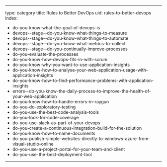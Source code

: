 
---
type: category
title: Rules to Better DevOps
uid: rules-to-better-devops
index:
 - do-you-know-what-the-goal-of-devops-is
 - devops--stage--do-you-know-what-things-to-measure
 - devops--stage--do-you-know-what-things-to-automate
 - devops--stage--do-you-know-what-metrics-to-collect
 - devops--stage--do-you-continually-improve-processes
 - do-you-evaluate-the-processes
 - do-you-know-how-devops-fits-in-with-scrum
 - do-you-know-why-you-want-to-use-application-insights
 - do-you-know-how-to-analyse-your-web-application-usage-with-application-insights
 - do-you-know-how-to-find-performance-problems-with-application-insights
 - errors--do-you-know-the-daily-process-to-improve-the-health-of-your-web-application
 - do-you-know-how-to-handle-errors-in-raygun
 - do-you-do-exploratory-testing
 - do-you-use-the-best-code-analysis-tools
 - do-you-look-for-code-coverage
 - do-you-use-slack-as-part-of-your-devops
 - do-you-create-a-continuous-integration-build-for-the-solution
 - do-you-know-how-to-name-documents
 - do-you-publish-simple-websites-directly-to-windows-azure-from-visual-studio-online
 - do-you-use-a-project-portal-for-your-team-and-client
 - do-you-use-the-best-deployment-tool
---




